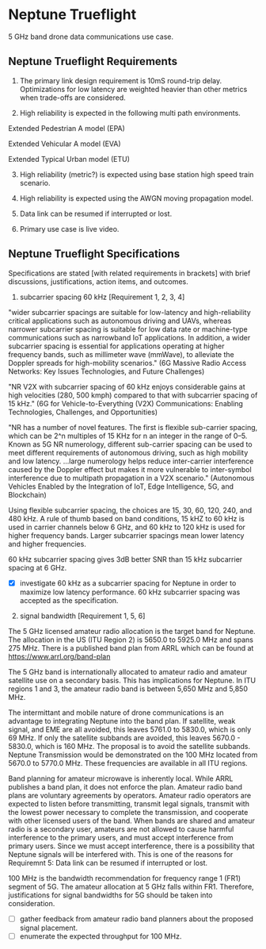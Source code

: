 # Neptune Trueflight

5 GHz band drone data communications use case.

## Neptune Trueflight Requirements

1) The primary link design requirement is 10mS round-trip delay. Optimizations for low latency are weighted heavier than other metrics when trade-offs are considered.
  
2) High reliability is expected in the following multi path environments.
   
Extended Pedestrian A model (EPA)

Extended Vehicular A model (EVA)

Extended Typical Urban model (ETU)

3) High reliability (metric?) is expected using base station high speed train scenario.

4) High reliability is expected using the AWGN moving propagation model.

5) Data link can be resumed if interrupted or lost.

6) Primary use case is live video.

## Neptune Trueflight Specifications

Specifications are stated [with related requirements in brackets] with brief discussions, justifications, action items, and outcomes.

1) subcarrier spacing 60 kHz [Requirement 1, 2, 3, 4]

"wider subcarrier spacings are suitable for low-latency and high-reliability critical applications such as autonomous driving and UAVs, whereas narrower subcarrier spacing is suitable for low data rate or machine-type communications such as narrowband IoT applications. In addition, a wider subcarrier spacing is essential for applications operating at higher frequency bands, such as millimeter wave (mmWave), to alleviate the Doppler spreads for high-mobility scenarios." (6G Massive Radio Access Networks: Key Issues Technologies, and Future Challenges)

"NR V2X with subcarrier spacing of 60 kHz enjoys considerable gains at high velocities (280, 500 kmph) compared to that with subcarrier spacing of 15 kHz." (6G for Vehicle-to-Everything (V2X) Communications: Enabling Technologies, Challenges, and Opportunities)

"NR has a number of novel features. The first is flexible sub-carrier spacing, which can be 2^n multiples of 15 KHz for n an integer in the range of 0–5. Known as 5G NR numerology, different sub-carrier spacing can be used to meet different requirements of autonomous driving, such as high mobility and low latency. ...large numerology helps reduce inter-carrier interference caused by the Doppler effect but makes it more vulnerable to inter-symbol interference due to multipath propagation in a V2X scenario." (Autonomous Vehicles Enabled by the Integration of IoT, Edge Intelligence, 5G, and Blockchain)

Using flexible subcarrier spacing, the choices are 15, 30, 60, 120, 240, and 480 kHz. A rule of thumb based on band conditions, 15 kHZ to 60 kHz is used in carrier channels below 6 GHz, and 60 kHz to 120 kHz is used for higher frequency bands. Larger subcarrier spacings mean lower latency and higher frequencies.

60 kHz subcarrier spacing gives 3dB better SNR than 15 kHz subcarrier spacing at 6 GHz. 

- [x] investigate 60 kHz as a subcarrier spacing for Neptune in order to maximize low latency performance. 60 kHz subcarrier spacing was accepted as the specification. 
 
2) signal bandwidth [Requirement 1, 5, 6]

The 5 GHz licensed amateur radio allocation is the target band for Neptune. The allocation in the US (ITU Region 2) is 5650.0 to 5925.0 MHz and spans 275 MHz. There is a published band plan from ARRL which can be found at https://www.arrl.org/band-plan

The 5 GHz band is internationally allocated to amateur radio and amateur satellite use on a secondary basis. This has implications for Neptune. In ITU regions 1 and 3, the amateur radio band is between 5,650 MHz and 5,850 MHz.

The intermittant and mobile nature of drone communications is an advantage to integrating Neptune into the band plan. If satellite, weak signal, and EME are all avoided, this leaves 5761.0 to 5830.0, which is only 69 MHz. If only the satellite subbands are avoided, this leaves 5670.0 - 5830.0, which is 160 MHz. The proposal is to avoid the satellite subbands. Neptune Transmission would be demonstrated on the 100 MHz located from 5670.0 to 5770.0 MHz. These frequencies are available in all ITU regions. 

Band planning for amateur microwave is inherently local. While ARRL publishes a band plan, it does not enforce the plan. Amateur radio band plans are voluntary agreements by operators. Amateur radio operators are expected to listen before transmitting, transmit legal signals, transmit with the lowest power necessary to complete the transmission, and cooperate with other licensed users of the band. When bands are shared and amateur radio is a secondary user, amateurs are not allowed to cause harmful interference to the primary users, and must accept interference from primary users. Since we must accept interference, there is a possibility that Neptune signals will be interfered with. This is one of the reasons for Requiremnt 5: Data link can be resumed if interrupted or lost.

100 MHz is the bandwidth recommendation for frequency range 1 (FR1) segment of 5G. The amateur allocation at 5 GHz falls within FR1. Therefore, justifications for signal bandwidths for 5G should be taken into consideration. 

- [ ] gather feedback from amateur radio band planners about the proposed signal placement.
- [ ] enumerate the expected throughput for 100 MHz.
